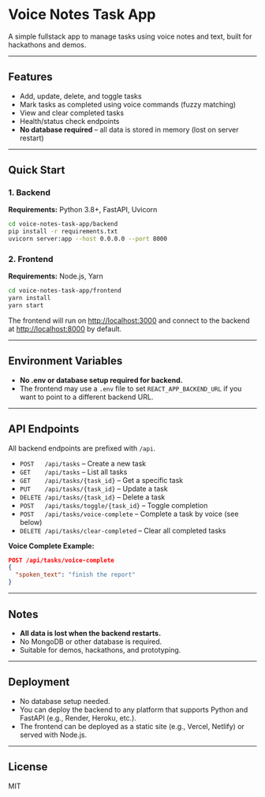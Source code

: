 # Voice Notes Task App

A simple fullstack app to manage tasks using voice notes and text, built for hackathons and demos.

---

## Features

- Add, update, delete, and toggle tasks
- Mark tasks as completed using voice commands (fuzzy matching)
- View and clear completed tasks
- Health/status check endpoints
- **No database required** – all data is stored in memory (lost on server restart)

---

## Quick Start

### 1. Backend

**Requirements:** Python 3.8+, FastAPI, Uvicorn

```bash
cd voice-notes-task-app/backend
pip install -r requirements.txt
uvicorn server:app --host 0.0.0.0 --port 8000
```

### 2. Frontend

**Requirements:** Node.js, Yarn

```bash
cd voice-notes-task-app/frontend
yarn install
yarn start
```

The frontend will run on [http://localhost:3000](http://localhost:3000) and connect to the backend at [http://localhost:8000](http://localhost:8000) by default.

---

## Environment Variables

- **No .env or database setup required for backend.**
- The frontend may use a `.env` file to set `REACT_APP_BACKEND_URL` if you want to point to a different backend URL.

---

## API Endpoints

All backend endpoints are prefixed with `/api`.

- `POST   /api/tasks` – Create a new task
- `GET    /api/tasks` – List all tasks
- `GET    /api/tasks/{task_id}` – Get a specific task
- `PUT    /api/tasks/{task_id}` – Update a task
- `DELETE /api/tasks/{task_id}` – Delete a task
- `POST   /api/tasks/toggle/{task_id}` – Toggle completion
- `POST   /api/tasks/voice-complete` – Complete a task by voice (see below)
- `DELETE /api/tasks/clear-completed` – Clear all completed tasks

**Voice Complete Example:**
```json
POST /api/tasks/voice-complete
{
  "spoken_text": "finish the report"
}
```

---

## Notes

- **All data is lost when the backend restarts.**
- No MongoDB or other database is required.
- Suitable for demos, hackathons, and prototyping.

---

## Deployment

- No database setup needed.
- You can deploy the backend to any platform that supports Python and FastAPI (e.g., Render, Heroku, etc.).
- The frontend can be deployed as a static site (e.g., Vercel, Netlify) or served with Node.js.

---

## License

MIT
